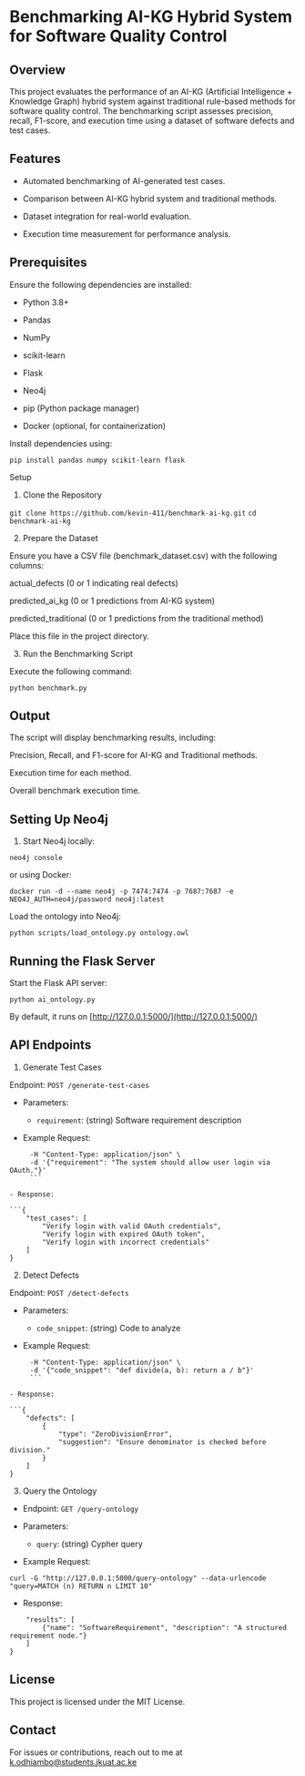 # Benchmarking AI-KG Hybrid System for Software Quality Control

## Overview

This project evaluates the performance of an AI-KG (Artificial Intelligence + Knowledge Graph) hybrid system 
against traditional rule-based methods for software quality control. 
The benchmarking script assesses precision, recall, F1-score, and execution time using a dataset of software defects and test cases.

## Features

- Automated benchmarking of AI-generated test cases.

- Comparison between AI-KG hybrid system and traditional methods.

- Dataset integration for real-world evaluation.

- Execution time measurement for performance analysis.

## Prerequisites

Ensure the following dependencies are installed:

- Python 3.8+

- Pandas

- NumPy

- scikit-learn

- Flask

- Neo4j

- pip (Python package manager)

- Docker (optional, for containerization)

Install dependencies using:

`pip install pandas numpy scikit-learn flask`

Setup

1. Clone the Repository

`git clone https://github.com/kevin-411/benchmark-ai-kg.git`
`cd benchmark-ai-kg`


2. Prepare the Dataset

Ensure you have a CSV file (benchmark_dataset.csv) with the following columns:

actual_defects (0 or 1 indicating real defects)

predicted_ai_kg (0 or 1 predictions from AI-KG system)

predicted_traditional (0 or 1 predictions from the traditional method)

Place this file in the project directory.

3. Run the Benchmarking Script

Execute the following command:

`python benchmark.py`

## Output

The script will display benchmarking results, including:

Precision, Recall, and F1-score for AI-KG and Traditional methods.

Execution time for each method.

Overall benchmark execution time.

## Setting Up Neo4j

1. Start Neo4j locally:

`neo4j console`

or using Docker:

`docker run -d --name neo4j -p 7474:7474 -p 7687:7687 -e NEO4J_AUTH=neo4j/password neo4j:latest`

Load the ontology into Neo4j:

`python scripts/load_ontology.py ontology.owl`

## Running the Flask Server

Start the Flask API server:

`python ai_ontology.py`

By default, it runs on [http://127.0.0.1:5000/](http://127.0.0.1:5000/)

## API Endpoints

1. Generate Test Cases

Endpoint: `POST /generate-test-cases`

- Parameters:

  - `requirement`: (string) Software requirement description

- Example Request:

```curl -X POST "http://127.0.0.1:5000/generate-test-cases" \
     -H "Content-Type: application/json" \
     -d '{"requirement": "The system should allow user login via OAuth."}' 
	 ```

- Response:

```{
    "test_cases": [
        "Verify login with valid OAuth credentials",
        "Verify login with expired OAuth token",
        "Verify login with incorrect credentials"
    ]
}
```

2. Detect Defects

Endpoint: `POST /detect-defects`

- Parameters:

  - `code_snippet`: (string) Code to analyze

- Example Request:

```curl -X POST "http://127.0.0.1:5000/detect-defects" \
     -H "Content-Type: application/json" \
     -d '{"code_snippet": "def divide(a, b): return a / b"}'
	 ```

- Response:

```{
    "defects": [
        {
            "type": "ZeroDivisionError",
            "suggestion": "Ensure denominator is checked before division."
        }
    ]
}
```

3. Query the Ontology

- Endpoint: `GET /query-ontology`

- Parameters:

  - `query`: (string) Cypher query

- Example Request:

`curl -G "http://127.0.0.1:5000/query-ontology" --data-urlencode "query=MATCH (n) RETURN n LIMIT 10"`

- Response:

```{
    "results": [
        {"name": "SoftwareRequirement", "description": "A structured requirement node."}
    ]
}
```


## License

This project is licensed under the MIT License.

## Contact

For issues or contributions, reach out to me at k.odhiambo@students.jkuat.ac.ke